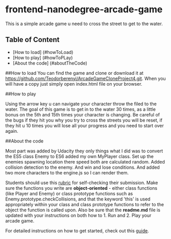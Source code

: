 frontend-nanodegree-arcade-game
===============================
This is a simple arcade game u need to cross the street to get to the water.
## Table of Content

* [How to load] (#howToLoad)
* [How to play] (#howToPLay)
* [About the code] (#aboutTheCode)

##How to load
You can find the game and clone or download it at https://github.com/Teodorberenyi/ArcadeGameCloneProject4.git.
When you will have a copy just simply open index.html file on your browser.


##How to play

Using the arrow key u can navigate your character throw the filed to the water.
The goal of this game is to get in to the water 30 times, as a little bonus on the 5th and 15th times your character is changing. Be careful of the bugs if they hit you why you try to cross the streets you will be reset, if they hit u 10 times you will lose all your progress and you need to start over again.

##About the code

Most part was added by Udacity they only things what I did was to convert the ES5 class Enemy to ES6 added my own MyPlayer class. Set up the enemies spawning location there speed both are calculated random. Added collision detection to the enemy. And win and lose conditions. And added two more characters to the engine.js so I can render them.

Students should use this [rubric](https://review.udacity.com/#!/projects/2696458597/rubric) for self-checking their submission. Make sure the functions you write are **object-oriented** - either class functions (like Player and Enemy) or class prototype functions such as Enemy.prototype.checkCollisions, and that the keyword 'this' is used appropriately within your class and class prototype functions to refer to the object the function is called upon. Also be sure that the **readme.md** file is updated with your instructions on both how to 1. Run and 2. Play your arcade game.

For detailed instructions on how to get started, check out this [guide](https://docs.google.com/document/d/1v01aScPjSWCCWQLIpFqvg3-vXLH2e8_SZQKC8jNO0Dc/pub?embedded=true).
